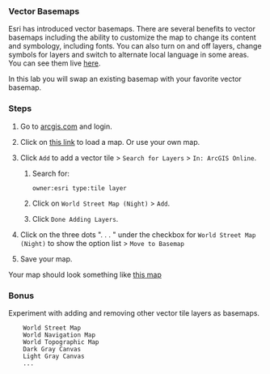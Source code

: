 ### Vector Basemaps

Esri has introduced vector basemaps. There are several benefits to vector basemaps including the ability to customize the map to change its content and symbology, including fonts.  You can also turn on and off layers, change symbols for layers and switch to alternate local language in some areas. You can see them live [here](http://www.arcgis.com/home/search.html?q=owner:esri%20type:tile%20layer).

In this lab you will swap an existing basemap with your favorite vector basemap.

### Steps

1. Go to [arcgis.com](http://www.arcgis.com) and login.

2. Click on [this link](http://www.arcgis.com/home/webmap/viewer.html?webmap=6dd14f639f784ff692327d8f4b3eb00a) to load a map. Or use your own map.

3. Click `Add` to add a vector tile > `Search for Layers` > `In: ArcGIS Online`.

	1. Search for:

		```
		owner:esri type:tile layer
		```
		
	2. Click on `World Street Map (Night)` > ```Add```.

	3. Click `Done Adding Layers`.

4. Click on the three dots ". . . " under the checkbox for `World Street Map (Night)` to show the option list > `Move to Basemap`

5. Save your map.

Your map should look something like [this map](http://www.arcgis.com/home/webmap/viewer.html?webmap=11e2285a131540f792c58565db996b4b)

### Bonus

Experiment with adding and removing other vector tile layers as basemaps.
 		
```
	World Street Map
	World Navigation Map
	World Topographic Map
	Dark Gray Canvas
	Light Gray Canvas
	...
```
